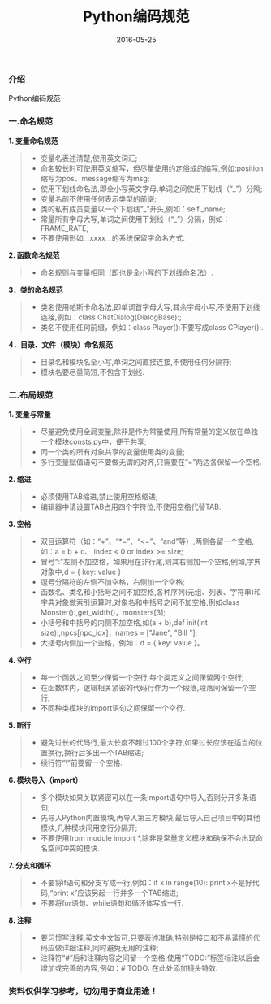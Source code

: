 ﻿---
layout: post
title:  Python编码规范
date: 2016-05-25
tags: Python 编码规范
---


### 介绍

Python编码规范


### 一.命名规范

**1. 变量命名规范**

> * 变量名表述清楚,使用英文词汇;
> * 命名较长时可使用英文缩写，但尽量使用约定俗成的缩写,例如:position缩写为pos、message缩写为msg;
> * 使用下划线命名法,即全小写英文字母,单词之间使用下划线（“_”）分隔;
> * 变量名前不使用任何表示类型的前缀;
> * 类的私有成员变量以一个下划线“_”开头,例如：self._name;
> * 常量所有字母大写,单词之间使用下划线（“_”）分隔，例如：FRAME_RATE;
> * 不要使用形如__xxxx__的系统保留字命名方式.


**2. 函数命名规范**

> * 命名规则与变量相同（即也是全小写的下划线命名法）.

**3．类的命名规范**

> * 类名使用帕斯卡命名法,即单词首字母大写,其余字母小写,不使用下划线连接,例如：class ChatDialog(DialogBase):;
> * 类名不使用任何前缀，例如：class Player():不要写成class CPlayer():.


**4．目录、文件（模块）命名规范**

> * 目录名和模块名全小写,单词之间直接连接,不使用任何分隔符;
> * 模块名要尽量简短,不包含下划线.

### 二.布局规范

**1. 变量与常量**


> * 尽量避免使用全局变量,除非是作为常量使用,所有常量的定义放在单独一个模块consts.py中，便于共享;
> * 同一个类的所有对象共享的变量使用类的变量;
> * 多行变量赋值语句不要做无谓的对齐,只需要在“=”两边各保留一个空格.

**2.	缩进**

> * 必须使用TAB缩进,禁止使用空格缩进;
> * 编辑器中请设置TAB占用四个字符位,不使用空格代替TAB.

**3. 空格**

> * 双目运算符（如：“+”、“*=”、“<=”、“and”等）,两侧各留一个空格,如：a = b + c、 index < 0 or index >= size;
> * 冒号“:”左侧不加空格，如果用在非行尾,则其右侧加一个空格,例如,字典对象中,d = { key: value }
> * 逗号分隔符的左侧不加空格，右侧加一个空格;
> * 函数名、类名和小括号之间不加空格,各种序列(元组、列表、字符串)和字典对象做索引运算时,对象名和中括号之间不加空格,例如class Monster():,get_width()，monsters[3];
> * 小括号和中括号的内侧不加空格,如(a + b),def init(int size):,npcs[npc_idx]，names = ["Jane", "Bill "];
> * 大括号内侧加一个空格，例如：d = { key: value }。

**4. 空行**

> * 每一个函数之间至少保留一个空行,每个类定义之间保留两个空行;
> * 在函数体内，逻辑相关紧密的代码行作为一个段落,段落间保留一个空行;
> * 不同种类模块的import语句之间保留一个空行.

**5. 断行**

> * 避免过长的代码行,最大长度不超过100个字符,如果过长应该在适当的位置换行,换行后多出一个TAB缩进;
> * 续行符“\”前要留一个空格.

**6. 模块导入（import）**

> * 多个模块如果关联紧密可以在一条import语句中导入,否则分开多条语句;
> * 先导入Python内置模块,再导入第三方模块,最后导入自己项目中的其他模块,几种模块间用空行分隔开;
> * 不要使用from module import *,除非是常量定义模块和确保不会出现命名空间冲突的模块.

**7. 分支和循环**

> * 不要将if语句和分支写成一行,例如：if x in range(10): print x不是好代码,“print x”应该另起一行并多一个TAB缩进;
> * 不要将for语句、while语句和循环体写成一行.

**8. 注释**

> * 要习惯写注释,英文中文皆可,只要表述准确,特别是接口和不易读懂的代码应做详细注释,同时避免无用的注释;
> * 注释符“#”后和注释内容之间留一个空格,使用“TODO:”标签标注以后会增加或完善的内容,例如：# TODO: 在此处添加镜头特效.


### 资料仅供学习参考，切勿用于商业用途！


